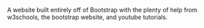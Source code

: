 A website built entirely off of Bootstrap with the plenty of help from w3schools, the bootstrap website, and youtube tutorials.
